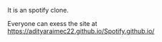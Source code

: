 It is an spotify clone.

Everyone can exess the site at https://adityaraimec22.github.io/Spotify.github.io/
